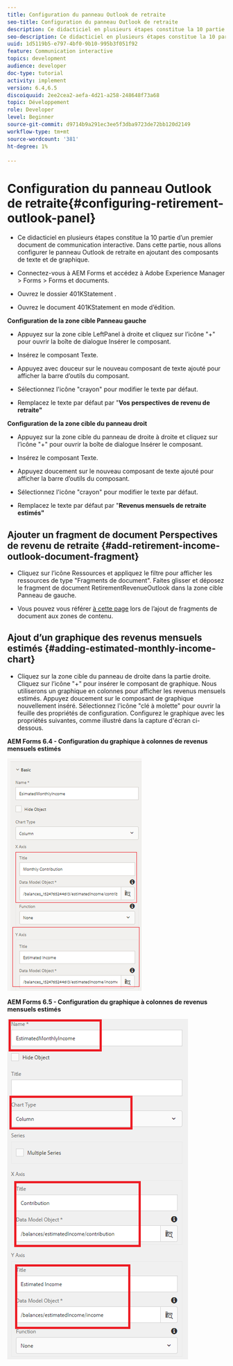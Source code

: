 ```yaml
---
title: Configuration du panneau Outlook de retraite
seo-title: Configuration du panneau Outlook de retraite
description: Ce didacticiel en plusieurs étapes constitue la 10 partie d’un premier document de communication interactive. Dans cette partie, nous allons configurer le panneau Outlook de retraite en ajoutant des composants de texte et de graphique.
seo-description: Ce didacticiel en plusieurs étapes constitue la 10 partie d’un premier document de communication interactive. Dans cette partie, nous allons configurer le panneau Outlook de retraite en ajoutant des composants de texte et de graphique.
uuid: 1d5119b5-e797-4bf0-9b10-995b3f051f92
feature: Communication interactive
topics: development
audience: developer
doc-type: tutorial
activity: implement
version: 6.4,6.5
discoiquuid: 2ee2cea2-aefa-4d21-a258-248648f73a68
topic: Développement
role: Developer
level: Beginner
source-git-commit: d9714b9a291ec3ee5f3dba9723de72bb120d2149
workflow-type: tm+mt
source-wordcount: '381'
ht-degree: 1%

---
```



# Configuration du panneau Outlook de retraite{#configuring-retirement-outlook-panel}

* Ce didacticiel en plusieurs étapes constitue la 10 partie d’un premier document de communication interactive. Dans cette partie, nous allons configurer le panneau Outlook de retraite en ajoutant des composants de texte et de graphique.

* Connectez-vous à AEM Forms et accédez à Adobe Experience Manager > Forms > Forms et documents.

* Ouvrez le dossier 401KStatement .

* Ouvrez le document 401KStatement en mode d’édition.

**Configuration de la zone cible Panneau gauche**

* Appuyez sur la zone cible LeftPanel à droite et cliquez sur l’icône &quot;+&quot; pour ouvrir la boîte de dialogue Insérer le composant.

* Insérez le composant Texte.

* Appuyez avec douceur sur le nouveau composant de texte ajouté pour afficher la barre d’outils du composant.

* Sélectionnez l&#39;icône &quot;crayon&quot; pour modifier le texte par défaut.

* Remplacez le texte par défaut par &quot;**Vos perspectives de revenu de retraite&quot;**

**Configuration de la zone cible du panneau droit**

* Appuyez sur la zone cible du panneau de droite à droite et cliquez sur l’icône &quot;+&quot; pour ouvrir la boîte de dialogue Insérer le composant.

* Insérez le composant Texte.

* Appuyez doucement sur le nouveau composant de texte ajouté pour afficher la barre d’outils du composant.

* Sélectionnez l&#39;icône &quot;crayon&quot; pour modifier le texte par défaut.

* Remplacez le texte par défaut par &quot;**Revenus mensuels de retraite estimés&quot;**

## Ajouter un fragment de document Perspectives de revenu de retraite {#add-retirement-income-outlook-document-fragment}

* Cliquez sur l’icône Ressources et appliquez le filtre pour afficher les ressources de type &quot;Fragments de document&quot;. Faites glisser et déposez le fragment de document RetirementRevenueOutlook dans la zone cible Panneau de gauche.

* Vous pouvez vous référer [à cette page](https://helpx.adobe.com/experience-manager/kt/forms/using/interactive-communication-web-channel-aem-forms/9.html) lors de l’ajout de fragments de document aux zones de contenu.

## Ajout d’un graphique des revenus mensuels estimés {#adding-estimated-monthly-income-chart}

* Cliquez sur la zone cible du panneau de droite dans la partie droite. Cliquez sur l’icône &quot;+&quot; pour insérer le composant de graphique. Nous utiliserons un graphique en colonnes pour afficher les revenus mensuels estimés. Appuyez doucement sur le composant de graphique nouvellement inséré. Sélectionnez l&#39;icône &quot;clé à molette&quot; pour ouvrir la feuille des propriétés de configuration. Configurez le graphique avec les propriétés suivantes, comme illustré dans la capture d&#39;écran ci-dessous.

**AEM Forms 6.4 - Configuration du graphique à colonnes de revenus mensuels estimés**

![form64](assets/estimatedmonthlyincomechart.png)

**AEM Forms 6.5 - Configuration du graphique à colonnes de revenus mensuels estimés**

![forms65](assets/estimatedmonthlyincomechart65.PNG)




